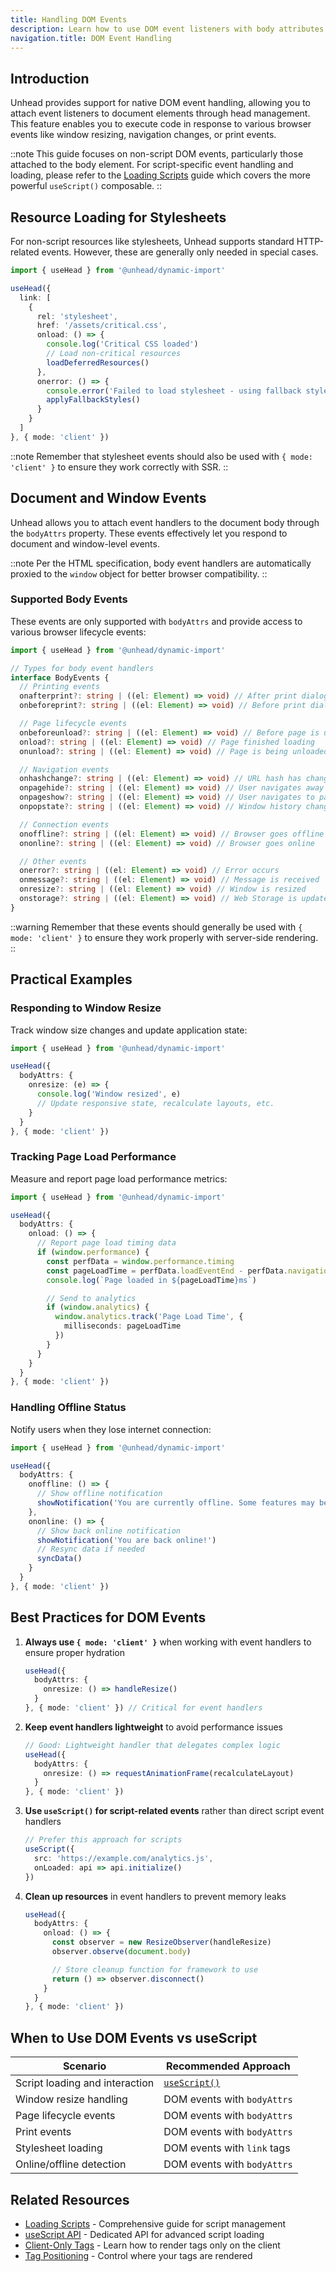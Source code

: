 ```yaml
---
title: Handling DOM Events
description: Learn how to use DOM event listeners with body attributes and non-script elements.
navigation.title: DOM Event Handling
---
```


## Introduction

Unhead provides support for native DOM event handling, allowing you to attach event listeners to document elements through head management. This feature enables you to execute code in response to various browser events like window resizing, navigation changes, or print events.

::note
This guide focuses on non-script DOM events, particularly those attached to the body element. For script-specific event handling and loading, please refer to the [Loading Scripts](/guides/loading-scripts) guide which covers the more powerful `useScript()` composable.
::

## Resource Loading for Stylesheets

For non-script resources like stylesheets, Unhead supports standard HTTP-related events. However, these are generally only needed in special cases.

```ts
import { useHead } from '@unhead/dynamic-import'

useHead({
  link: [
    {
      rel: 'stylesheet',
      href: '/assets/critical.css',
      onload: () => {
        console.log('Critical CSS loaded')
        // Load non-critical resources
        loadDeferredResources()
      },
      onerror: () => {
        console.error('Failed to load stylesheet - using fallback styles')
        applyFallbackStyles()
      }
    }
  ]
}, { mode: 'client' })
```

::note
Remember that stylesheet events should also be used with `{ mode: 'client' }` to ensure they work correctly with SSR.
::

## Document and Window Events

Unhead allows you to attach event handlers to the document body through the `bodyAttrs` property. These events effectively let you respond to document and window-level events.

::note
Per the HTML specification, body event handlers are automatically proxied to the `window` object for better browser compatibility.
::

### Supported Body Events

These events are only supported with `bodyAttrs` and provide access to various browser lifecycle events:

```ts
import { useHead } from '@unhead/dynamic-import'

// Types for body event handlers
interface BodyEvents {
  // Printing events
  onafterprint?: string | ((el: Element) => void) // After print dialog closes
  onbeforeprint?: string | ((el: Element) => void) // Before print dialog opens

  // Page lifecycle events
  onbeforeunload?: string | ((el: Element) => void) // Before page is unloaded
  onload?: string | ((el: Element) => void) // Page finished loading
  onunload?: string | ((el: Element) => void) // Page is being unloaded

  // Navigation events
  onhashchange?: string | ((el: Element) => void) // URL hash has changed
  onpagehide?: string | ((el: Element) => void) // User navigates away
  onpageshow?: string | ((el: Element) => void) // User navigates to page
  onpopstate?: string | ((el: Element) => void) // Window history changes

  // Connection events
  onoffline?: string | ((el: Element) => void) // Browser goes offline
  ononline?: string | ((el: Element) => void) // Browser goes online

  // Other events
  onerror?: string | ((el: Element) => void) // Error occurs
  onmessage?: string | ((el: Element) => void) // Message is received
  onresize?: string | ((el: Element) => void) // Window is resized
  onstorage?: string | ((el: Element) => void) // Web Storage is updated
}
```

::warning
Remember that these events should generally be used with `{ mode: 'client' }` to ensure they work properly with server-side rendering.
::

## Practical Examples

### Responding to Window Resize

Track window size changes and update application state:

```ts
import { useHead } from '@unhead/dynamic-import'

useHead({
  bodyAttrs: {
    onresize: (e) => {
      console.log('Window resized', e)
      // Update responsive state, recalculate layouts, etc.
    }
  }
}, { mode: 'client' })
```

### Tracking Page Load Performance

Measure and report page load performance metrics:

```ts
import { useHead } from '@unhead/dynamic-import'

useHead({
  bodyAttrs: {
    onload: () => {
      // Report page load timing data
      if (window.performance) {
        const perfData = window.performance.timing
        const pageLoadTime = perfData.loadEventEnd - perfData.navigationStart
        console.log(`Page loaded in ${pageLoadTime}ms`)

        // Send to analytics
        if (window.analytics) {
          window.analytics.track('Page Load Time', {
            milliseconds: pageLoadTime
          })
        }
      }
    }
  }
}, { mode: 'client' })
```

### Handling Offline Status

Notify users when they lose internet connection:

```ts
import { useHead } from '@unhead/dynamic-import'

useHead({
  bodyAttrs: {
    onoffline: () => {
      // Show offline notification
      showNotification('You are currently offline. Some features may be unavailable.')
    },
    ononline: () => {
      // Show back online notification
      showNotification('You are back online!')
      // Resync data if needed
      syncData()
    }
  }
}, { mode: 'client' })
```

## Best Practices for DOM Events

1. **Always use `{ mode: 'client' }`** when working with event handlers to ensure proper hydration
   ```ts
   useHead({
     bodyAttrs: {
       onresize: () => handleResize()
     }
   }, { mode: 'client' }) // Critical for event handlers
   ```

2. **Keep event handlers lightweight** to avoid performance issues
   ```ts
   // Good: Lightweight handler that delegates complex logic
   useHead({
     bodyAttrs: {
       onresize: () => requestAnimationFrame(recalculateLayout)
     }
   }, { mode: 'client' })
   ```

3. **Use `useScript()` for script-related events** rather than direct script event handlers
   ```ts
   // Prefer this approach for scripts
   useScript({
     src: 'https://example.com/analytics.js',
     onLoaded: api => api.initialize()
   })
   ```

4. **Clean up resources** in event handlers to prevent memory leaks
   ```ts
   useHead({
     bodyAttrs: {
       onload: () => {
         const observer = new ResizeObserver(handleResize)
         observer.observe(document.body)

         // Store cleanup function for framework to use
         return () => observer.disconnect()
       }
     }
   }, { mode: 'client' })
   ```

## When to Use DOM Events vs useScript

| Scenario | Recommended Approach |
|----------|---------------------|
| Script loading and interaction | [`useScript()`](/api/use-script) |
| Window resize handling | DOM events with `bodyAttrs` |
| Page lifecycle events | DOM events with `bodyAttrs` |
| Print events | DOM events with `bodyAttrs` |
| Stylesheet loading | DOM events with `link` tags |
| Online/offline detection | DOM events with `bodyAttrs` |

## Related Resources

- [Loading Scripts](/guides/loading-scripts) - Comprehensive guide for script management
- [useScript API](/api/use-script) - Dedicated API for advanced script loading
- [Client-Only Tags](/guides/client-only-tags) - Learn how to render tags only on the client
- [Tag Positioning](/guides/positions) - Control where your tags are rendered
